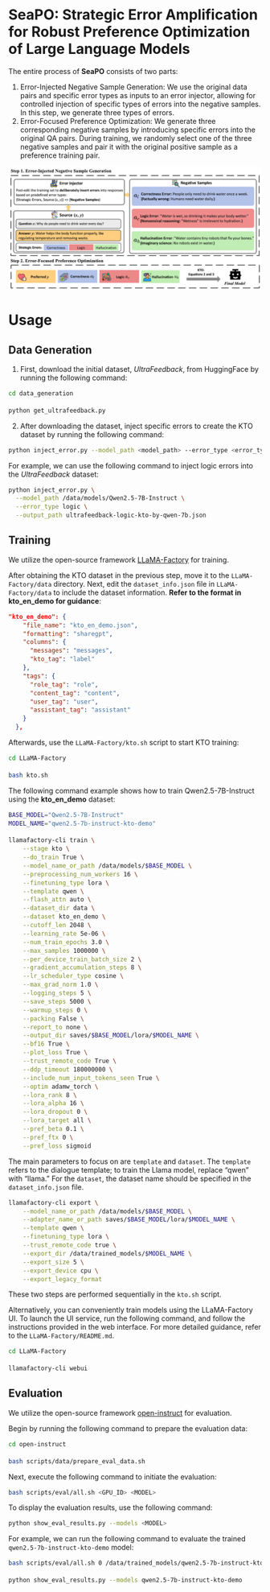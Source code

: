 # SeaPO: Strategic Error Amplification for Robust Preference Optimization of Large Language Models

The entire process of **SeaPO** consists of two parts: 
1. Error-Injected Negative Sample Generation: We use the original data pairs and specific error types as inputs to an error injector, allowing for controlled injection of specific types of errors into the negative samples. In this step, we generate three types of errors. 
2. Error-Focused Preference Optimization: We generate three corresponding negative samples by introducing specific errors into the original QA pairs. During training, we randomly select one of the three negative samples and pair it with the original positive sample as a preference training pair.

![SeaPO-overview](SeaPO-overview.png)

# Usage

## Data Generation

1. First, download the initial dataset, *UltraFeedback*, from HuggingFace by running the following command:

```bash
cd data_generation

python get_ultrafeedback.py
```

2. After downloading the dataset, inject specific errors to create the KTO dataset by running the following command:

```bash
python inject_error.py --model_path <model_path> --error_type <error_type> --output_path <output_path>
```
For example, we can use the following command to inject logic errors into the *UltraFeedback* dataset:
```bash
python inject_error.py \
  --model_path /data/models/Qwen2.5-7B-Instruct \
  --error_type logic \
  --output_path ultrafeedback-logic-kto-by-qwen-7b.json
```

## Training

We utilize the open-source framework [LLaMA-Factory](https://github.com/hiyouga/LLaMA-Factory.git) for training. 

After obtaining the KTO dataset in the previous step, move it to the `LLaMA-Factory/data` directory. Next, edit the `dataset_info.json` file in `LLaMA-Factory/data` to include the dataset information. **Refer to the format in kto_en_demo for guidance**:

```json
"kto_en_demo": {
    "file_name": "kto_en_demo.json",
    "formatting": "sharegpt",
    "columns": {
      "messages": "messages",
      "kto_tag": "label"
    },
    "tags": {
      "role_tag": "role",
      "content_tag": "content",
      "user_tag": "user",
      "assistant_tag": "assistant"
    }
  },
```

Afterwards, use the `LLaMA-Factory/kto.sh` script to start KTO training:
```bash
cd LLaMA-Factory

bash kto.sh
```
The following command example shows how to train Qwen2.5-7B-Instruct using the **kto_en_demo** dataset:
```bash
BASE_MODEL="Qwen2.5-7B-Instruct"
MODEL_NAME="qwen2.5-7b-instruct-kto-demo"

llamafactory-cli train \
    --stage kto \
    --do_train True \
    --model_name_or_path /data/models/$BASE_MODEL \
    --preprocessing_num_workers 16 \
    --finetuning_type lora \
    --template qwen \
    --flash_attn auto \
    --dataset_dir data \
    --dataset kto_en_demo \
    --cutoff_len 2048 \
    --learning_rate 5e-06 \
    --num_train_epochs 3.0 \
    --max_samples 1000000 \
    --per_device_train_batch_size 2 \
    --gradient_accumulation_steps 8 \
    --lr_scheduler_type cosine \
    --max_grad_norm 1.0 \
    --logging_steps 5 \
    --save_steps 5000 \
    --warmup_steps 0 \
    --packing False \
    --report_to none \
    --output_dir saves/$BASE_MODEL/lora/$MODEL_NAME \
    --bf16 True \
    --plot_loss True \
    --trust_remote_code True \
    --ddp_timeout 180000000 \
    --include_num_input_tokens_seen True \
    --optim adamw_torch \
    --lora_rank 8 \
    --lora_alpha 16 \
    --lora_dropout 0 \
    --lora_target all \
    --pref_beta 0.1 \
    --pref_ftx 0 \
    --pref_loss sigmoid
```
The main parameters to focus on are `template` and `dataset`.
The `template` refers to the dialogue template; to train the Llama model, replace “qwen” with “llama.”
For the `dataset`, the dataset name should be specified in the `dataset_info.json` file.
```bash
llamafactory-cli export \
    --model_name_or_path /data/models/$BASE_MODEL \
    --adapter_name_or_path saves/$BASE_MODEL/lora/$MODEL_NAME \
    --template qwen \
    --finetuning_type lora \
    --trust_remote_code true \
    --export_dir /data/trained_models/$MODEL_NAME \
    --export_size 5 \
    --export_device cpu \
    --export_legacy_format
```
These two steps are performed sequentially in the `kto.sh` script.

Alternatively, you can conveniently train models using the LLaMA-Factory UI. To launch the UI service, run the following command, and follow the instructions provided in the web interface. For more detailed guidance, refer to the `LLaMA-Factory/README.md`.

```bash
cd LLaMA-Factory

llamafactory-cli webui
```

## Evaluation
We utilize the open-source framework [open-instruct](https://github.com/allenai/open-instruct.git) for evaluation.

Begin by running the following command to prepare the evaluation data:
```bash
cd open-instruct

bash scripts/data/prepare_eval_data.sh
```
Next, execute the following command to initiate the evaluation:
```bash
bash scripts/eval/all.sh <GPU_ID> <MODEL>
```
To display the evaluation results, use the following command:
```bash
python show_eval_results.py --models <MODEL>
```
For example, we can run the following command to evaluate the trained `qwen2.5-7b-instruct-kto-demo` model:
```bash
bash scripts/eval/all.sh 0 /data/trained_models/qwen2.5-7b-instruct-kto-demo

python show_eval_results.py --models qwen2.5-7b-instruct-kto-demo
```